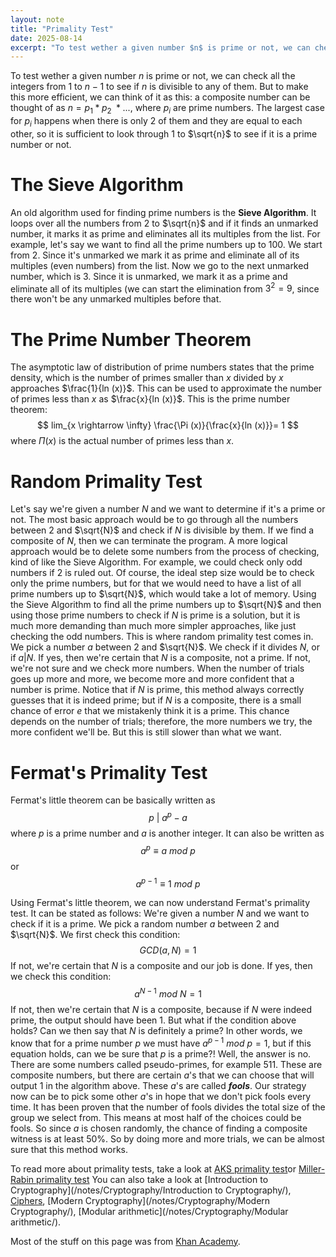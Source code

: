 ```yaml
---
layout: note
title: "Primality Test"
date: 2025-08-14
excerpt: "To test wether a given number $n$ is prime or not, we can check all the integers from $1$ to $n - 1$ to see if $n$ is divisible to any of them. But to make this more efficient, we can think of it as this: a composite number can be thought of as $n = p_1 * p_2\ * ...$, where $p_i$ are prime numbers. The largest case for $p_i$ happens when there is only 2 of them and they are equal to each other, so it is sufficient to look through $1$ to  $\sqrt{n}$ to see if it is a prime number or not."
---
```


To test wether a given number $n$ is prime or not, we can check all the integers from $1$ to $n - 1$ to see if $n$ is divisible to any of them. But to make this more efficient, we can think of it as this: a composite number can be thought of as $n = p_1 * p_2\ * ...$, where $p_i$ are prime numbers. The largest case for $p_i$ happens when there is only 2 of them and they are equal to each other, so it is sufficient to look through $1$ to  $\sqrt{n}$ to see if it is a prime number or not.

# The Sieve Algorithm
An old algorithm used for finding prime numbers is the __Sieve Algorithm__. It loops over all the numbers from $2$ to $\sqrt{n}$ and if it finds an unmarked number, it marks it as prime and eliminates all its multiples from the list. For example, let's say we want to find all the prime numbers up to $100$. We start from $2$. Since it's unmarked we mark it as prime and eliminate all of its multiples (even numbers) from the list. Now we go to the next unmarked number, which is $3$. Since it is unmarked, we mark it as a prime and eliminate all of its multiples (we can start the elimination from $3^2=9$, since there won't be any unmarked multiples before that. 

# The Prime Number Theorem
The asymptotic law of distribution of prime numbers states that the prime density, which is the number of primes smaller than $x$ divided by $x$ approaches $\frac{1}{ln (x)}$. This can be used to approximate the number of primes less than $x$ as $\frac{x}{ln (x)}$. This is the prime number theorem:
$$
lim_{x \rightarrow \infty} \frac{\Pi (x)}{\frac{x}{ln (x)}}= 1
$$
where $\Pi (x)$ is the actual number of primes less than $x$.

# Random Primality Test
Let's say we're given a number $N$ and we want to determine if it's a prime or not. The most basic approach would be to go through all the numbers between $2$ and $\sqrt{N}$ and check if $N$ is divisible by them. If we find a composite of $N$, then we can terminate the program.
A more logical approach would be to delete some numbers from the process of checking, kind of like the Sieve Algorithm. For example, we could check only odd numbers if $2$ is ruled out. Of course, the ideal step size would be to check only the prime numbers, but for that we would need to have a list of all prime numbers up to $\sqrt{N}$, which would take a lot of memory. Using the Sieve Algorithm to find all the prime numbers up to $\sqrt{N}$ and then using those prime numbers to check if $N$ is prime is a solution, but it is much more demanding than much more simpler approaches, like just checking the odd numbers.
This is where random primality test comes in. We pick a number $a$ between $2$ and $\sqrt{N}$. We check if it divides $N$, or if $a|N$. If yes, then we're certain that $N$ is a composite, not a prime. If not, we're not sure and we check more numbers. When the number of trials goes up more and more, we become more and more confident that a number is prime. Notice that if $N$ is prime, this method always correctly guesses that it is indeed prime; but if $N$ is a composite, there is a small chance of error $e$ that we mistakenly think it is a prime. This chance depends on the number of trials; therefore, the more numbers we try, the more confident we'll be. But this is still slower than what we want.

# Fermat's Primality Test
Fermat's little theorem can be basically written as
$$
p\ |\ a^p - a
$$
where $p$ is a prime number and $a$ is another integer. It can also be written as
$$
a^p \equiv a\ mod\ p
$$
or
$$
a^{p-1} \equiv 1\ mod\ p
$$

Using Fermat's little theorem, we can now understand Fermat's primality test. It can be stated as follows:
We're given a number $N$ and we want to check if it is a prime. We pick a random number $a$ between $2$ and $\sqrt{N}$. We first check this condition:
$$
GCD (a, N) = 1
$$
If not, we're certain that $N$ is a composite and our job is done. If yes, then we check this condition:
$$
a^{N-1}\ mod\ N = 1
$$
If not, then we're certain that $N$ is a composite, because if $N$ were indeed prime, the output should have been $1$. But what if the condition above holds? Can we then say that $N$ is definitely a prime? In other words, we know that for a prime number $p$ we must have $a^{p-1}\ mod\ p = 1$, but if this equation holds, can we be sure that $p$ is a prime?!
Well, the answer is no. There are some numbers called pseudo-primes, for example $511$. These are composite numbers, but there are certain $a$'s that we can choose that will output $1$ in the algorithm above. These $a$'s are called ___fools___.
Our strategy now can be to pick some other $a$'s in hope that we don't pick fools every time.
It has been proven that the number of fools divides the total size of the group we select from. This means at most half of the choices could be fools. So since $a$ is chosen randomly, the chance of finding a composite witness is at least $50 \%$. So by doing more and more trials, we can be almost sure that this method works.

To read more about primality tests, take a look at [AKS primality test](https://en.wikipedia.org/wiki/AKS_primality_test)or [Miller-Rabin primality test](https://en.wikipedia.org/wiki/Miller%E2%80%93Rabin_primality_test)
You can also take a look at [Introduction to Cryptography](/notes/Cryptography/Introduction to Cryptography/), [Ciphers](/notes/Cryptography/Ciphers/), [Modern Cryptography](/notes/Cryptography/Modern Cryptography/), [Modular arithmetic](/notes/Cryptography/Modular arithmetic/).

Most of the stuff on this page was from [Khan Academy](https://www.khanacademy.org/computing/computer-science/cryptography).